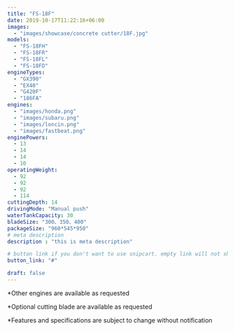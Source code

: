 ```yaml
---
title: "FS-18F"
date: 2019-10-17T11:22:16+06:00
images: 
  - "images/showcase/concrete cutter/18F.jpg"
models:
  - "FS-18FH"
  - "FS-18FR"
  - "FS-18FL"
  - "FS-18FD"
engineTypes:
  - "GX390"
  - "EX40"
  - "G420F"
  - "186FA"
engines:
  - "images/honda.png"
  - "images/subaru.png"
  - "images/loncin.png"
  - "images/fastbeat.png"
enginePowers:
  - 13
  - 14
  - 14
  - 10
operatingWeight:
  - 92
  - 92
  - 92
  - 114
cuttingDepth: 14
drivingMode: "Manual push"
waterTankCapacity: 30
bladeSize: "300、350、400"
packageSize: "960*545*950"
# meta description
description : "this is meta description"

# button link if you don't want to use snipcart. empty link will not show button
button_link: "#"

draft: false
---
```


 
*Other engines are available as requested 

*Optional cutting blade are available as requested 

*Features and specifications are subject to change without notification